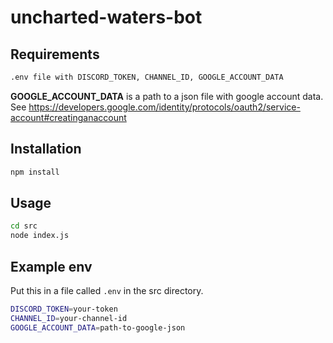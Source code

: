 # uncharted-waters-bot

## Requirements

```bash
.env file with DISCORD_TOKEN, CHANNEL_ID, GOOGLE_ACCOUNT_DATA
```

**GOOGLE_ACCOUNT_DATA** is a path to a json file with google account data. See https://developers.google.com/identity/protocols/oauth2/service-account#creatinganaccount

## Installation

```bash
npm install
```

## Usage

```bash
cd src
node index.js
```

## Example env

Put this in a file called `.env` in the src directory.

```bash
DISCORD_TOKEN=your-token
CHANNEL_ID=your-channel-id
GOOGLE_ACCOUNT_DATA=path-to-google-json
```

```

```
